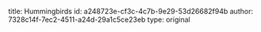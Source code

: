 title: Hummingbirds
id: a248723e-cf3c-4c7b-9e29-53d26682f94b
author: 7328c14f-7ec2-4511-a24d-29a1c5ce23eb
type: original
